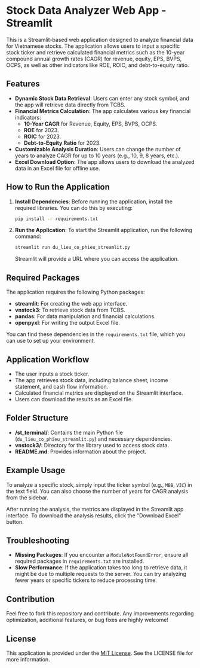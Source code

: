 # Stock Data Analyzer Web App - Streamlit

This is a Streamlit-based web application designed to analyze financial data for Vietnamese stocks. The application allows users to input a specific stock ticker and retrieve calculated financial metrics such as the 10-year compound annual growth rates (CAGR) for revenue, equity, EPS, BVPS, OCPS, as well as other indicators like ROE, ROIC, and debt-to-equity ratio.

## Features
- **Dynamic Stock Data Retrieval**: Users can enter any stock symbol, and the app will retrieve data directly from TCBS.
- **Financial Metrics Calculation**: The app calculates various key financial indicators:
  - **10-Year CAGR** for Revenue, Equity, EPS, BVPS, OCPS.
  - **ROE** for 2023.
  - **ROIC** for 2023.
  - **Debt-to-Equity Ratio** for 2023.
- **Customizable Analysis Duration**: Users can change the number of years to analyze CAGR for up to 10 years (e.g., 10, 9, 8 years, etc.).
- **Excel Download Option**: The app allows users to download the analyzed data in an Excel file for offline use.

## How to Run the Application

1. **Install Dependencies**: Before running the application, install the required libraries. You can do this by executing:
   ```bash
   pip install -r requirements.txt
   ```

2. **Run the Application**: To start the Streamlit application, run the following command:
   ```bash
   streamlit run du_lieu_co_phieu_streamlit.py
   ```
   Streamlit will provide a URL where you can access the application.

## Required Packages

The application requires the following Python packages:
- **streamlit**: For creating the web app interface.
- **vnstock3**: To retrieve stock data from TCBS.
- **pandas**: For data manipulation and financial calculations.
- **openpyxl**: For writing the output Excel file.

You can find these dependencies in the `requirements.txt` file, which you can use to set up your environment.

## Application Workflow
- The user inputs a stock ticker.
- The app retrieves stock data, including balance sheet, income statement, and cash flow information.
- Calculated financial metrics are displayed on the Streamlit interface.
- Users can download the results as an Excel file.

## Folder Structure
- **/st_terminal/**: Contains the main Python file (`du_lieu_co_phieu_streamlit.py`) and necessary dependencies.
- **vnstock3/**: Directory for the library used to access stock data.
- **README.md**: Provides information about the project.

## Example Usage
To analyze a specific stock, simply input the ticker symbol (e.g., `MBB`, `VIC`) in the text field. You can also choose the number of years for CAGR analysis from the sidebar.

After running the analysis, the metrics are displayed in the Streamlit app interface. To download the analysis results, click the "Download Excel" button.

## Troubleshooting
- **Missing Packages**: If you encounter a `ModuleNotFoundError`, ensure all required packages in `requirements.txt` are installed.
- **Slow Performance**: If the application takes too long to retrieve data, it might be due to multiple requests to the server. You can try analyzing fewer years or specific tickers to reduce processing time.

## Contribution
Feel free to fork this repository and contribute. Any improvements regarding optimization, additional features, or bug fixes are highly welcome!

## License
This application is provided under the [MIT License](https://opensource.org/licenses/MIT). See the LICENSE file for more information.




